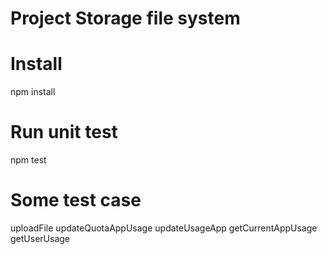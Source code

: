 # Project Storage file system

# Install 
npm install
# Run unit test
npm test

# Some test case
uploadFile
updateQuotaAppUsage
updateUsageApp
getCurrentAppUsage
getUserUsage